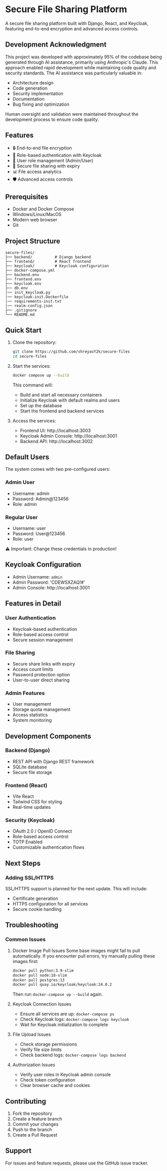 # Secure File Sharing Platform

A secure file sharing platform built with Django, React, and Keycloak, featuring end-to-end encryption and advanced access controls.

## Development Acknowledgment

This project was developed with approximately 95% of the codebase being generated through AI assistance, primarily using Anthropic's Claude. This approach enabled rapid development while maintaining code quality and security standards. The AI assistance was particularly valuable in:

- Architecture design
- Code generation
- Security implementation
- Documentation
- Bug fixing and optimization

Human oversight and validation were maintained throughout the development process to ensure code quality.

## Features

- 🔒 End-to-end file encryption
- 🔑 Role-based authentication with Keycloak
- 👥 User role management (Admin/User)
- 🔗 Secure file sharing with expiry
- 📊 File access analytics
- 🛡️ Advanced access controls

## Prerequisites

- Docker and Docker Compose
- Windows/Linux/MacOS
- Modern web browser
- Git

## Project Structure

```tree
secure-files/
├── backend/          # Django backend
├── frontend/         # React frontend
├── keycloak/         # Keycloak configuration
├── docker-compose.yml
├── backend.env
├── frontend.env
├── keycloak.env
├── db.env
|── init_keycloak.py
|── keycloak-init.Dockerfile
|── requirements-init.txt
|── realm-config.json
├── .gitignore
└── README.md
```

## Quick Start

1. Clone the repository:

   ```bash
   git clone https://github.com/shreyasY2k/secure-files
   cd secure-files
   ```
2. Start the services:

   ```bash
   docker compose up --build
   ```

   This command will:

   - Build and start all necessary containers
   - Initialize Keycloak with default realms and users
   - Set up the database
   - Start the frontend and backend services
3. Access the services:

   - Frontend UI: http://localhost:3003
   - Keycloak Admin Console: http://localhost:3001
   - Backend API: http://localhost:3002

## Default Users

The system comes with two pre-configured users:

### Admin User

- Username: admin
- Password: Admin@123456
- Role: admin

### Regular User

- Username: user
- Password: User@123456
- Role: user

⚠️ Important: Change these credentials in production!

## Keycloak Configuration

- Admin Username: `admin`
- Admin Password: 'CDEWSXZAQ!#'
- Admin Console: http://localhost:3001

## Features in Detail

### User Authentication

- Keycloak-based authentication
- Role-based access control
- Secure session management

### File Sharing

- Secure share links with expiry
- Access count limits
- Password protection option
- User-to-user direct sharing

### Admin Features

- User management
- Storage quota management
- Access statistics
- System monitoring

## Development Components

### Backend (Django)

- REST API with Django REST framework
- SQLite database
- Secure file storage

### Frontend (React)

- Vite React
- Tailwind CSS for styling
- Real-time updates

### Security (Keycloak)

- OAuth 2.0 / OpenID Connect
- Role-based access control
- TOTP Enabled
- Customizable authentication flows

## Next Steps

### Adding SSL/HTTPS

SSL/HTTPS support is planned for the next update. This will include:

- Certificate generation
- HTTPS configuration for all services
- Secure cookie handling

## Troubleshooting

### Common Issues

1. Docker Image Pull Issues
   Some base images might fail to pull automatically. If you encounter pull errors, try manually pulling these images first:
   ```bash
   docker pull python:3.9-slim
   docker pull node:18-slim
   docker pull postgres:13
   docker pull quay.io/keycloak/keycloak:24.0.2
   ```
   Then run `docker-compose up --build` again.

2. Keycloak Connection Issues
   - Ensure all services are up: `docker-compose ps`
   - Check Keycloak logs: `docker-compose logs keycloak`
   - Wait for Keycloak initialization to complete

3. File Upload Issues
   - Check storage permissions
   - Verify file size limits
   - Check backend logs: `docker-compose logs backend`

4. Authorization Issues
   - Verify user roles in Keycloak admin console
   - Check token configuration
   - Clear browser cache and cookies

## Contributing

1. Fork the repository
2. Create a feature branch
3. Commit your changes
4. Push to the branch
5. Create a Pull Request

## Support

For issues and feature requests, please use the GitHub issue tracker.
